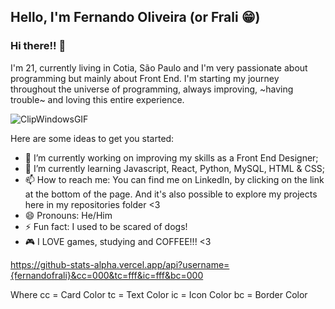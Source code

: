 ## Hello, I'm Fernando Oliveira (or Frali 😁)

### Hi there!! 👋

I'm 21, currently living in Cotia, São Paulo and I'm very passionate about programming but mainly about Front End. I'm starting my journey throughout the universe of programming, always improving, ~having trouble~ and loving this entire experience.

![ClipWindowsGIF](https://user-images.githubusercontent.com/112976898/189994126-596fd5e6-40f5-4ad8-bfe7-db916a1174d9.gif)



Here are some ideas to get you started:

- 🔭 I’m currently working on improving my skills as a Front End Designer;
- 🌱 I’m currently learning Javascript, React, Python, MySQL, HTML & CSS;
- 📫 How to reach me: You can find me on LinkedIn, by clicking on the link at the bottom of the page. And it's also possible to explore my projects here in my repositories folder <3
- 😄 Pronouns: He/Him
- ⚡ Fun fact: I used to be scared of dogs!
- 🎮 I LOVE games, studying and COFFEE!!! <3

https://github-stats-alpha.vercel.app/api?username={fernandofrali}&cc=000&tc=fff&ic=fff&bc=000

Where cc = Card Color
      tc = Text Color
      ic = Icon Color
      bc = Border Color
